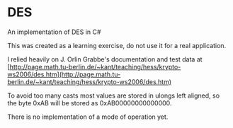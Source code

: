 DES
===

An implementation of DES in C#

This was created as a learning exercise, do not use it for a real application.

I relied heavily on J. Orlin Grabbe's documentation and test data at
[http://page.math.tu-berlin.de/~kant/teaching/hess/krypto-ws2006/des.htm](http://page.math.tu-berlin.de/~kant/teaching/hess/krypto-ws2006/des.htm)

To avoid too many casts most values are stored in ulongs left aligned, so the byte 0xAB will be stored as 0xAB00000000000000.

There is no implementation of a mode of operation yet.
